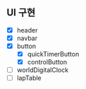 ## UI 구현

- [x] header
- [x] navbar
- [x] button
  - [x] quickTimerButton
  - [x] controlButton
- [ ] worldDigitalClock
- [ ] lapTable
